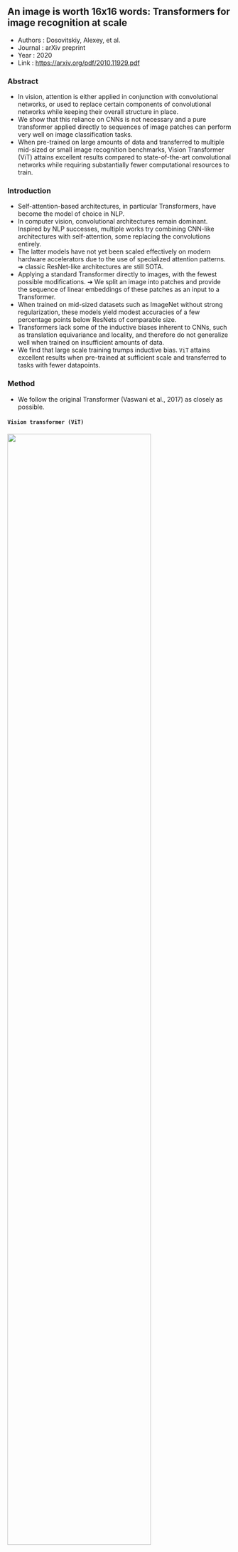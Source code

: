 ## An image is worth 16x16 words: Transformers for image recognition at scale
- Authors : Dosovitskiy, Alexey, et al.
- Journal : arXiv preprint
- Year : 2020
- Link : https://arxiv.org/pdf/2010.11929.pdf

### Abstract
- In vision, attention is either applied in conjunction with convolutional networks, or used to replace certain components of convolutional networks while keeping their overall structure in place. 
- We show that this reliance on CNNs is not necessary and a pure transformer applied directly to sequences of image patches can perform very well on image classification tasks. 
- When pre-trained on large amounts of data and transferred to multiple mid-sized or small image recognition benchmarks, Vision Transformer (ViT) attains excellent results compared to state-of-the-art convolutional networks while requiring substantially fewer computational resources to train.

### Introduction
- Self-attention-based architectures, in particular Transformers, have become the model of choice in NLP.
- In computer vision, convolutional architectures remain dominant. Inspired by NLP successes, multiple works try combining
CNN-like architectures with self-attention, some replacing the convolutions entirely.
-  The latter models have not yet been scaled effectively on modern hardware accelerators due to the use of specialized attention patterns. ➔ classic ResNet-like architectures are still SOTA.
- Applying a standard Transformer directly to images, with the fewest possible modifications. 
➔ We split an image into patches and provide the sequence of linear embeddings of these patches as an input to a Transformer.
- When trained on mid-sized datasets such as ImageNet without strong regularization, these models yield modest accuracies of a few percentage points below ResNets of comparable size.
- Transformers lack some of the inductive biases inherent to CNNs, such as translation equivariance and locality, and therefore do not generalize well when trained on insufficient amounts of data.
- We find that large scale training trumps inductive bias. `ViT` attains excellent results when pre-trained at sufficient scale and transferred to tasks with fewer datapoints.

### Method
- We follow the original Transformer (Vaswani et al., 2017) as closely as possible.

#### `Vision transformer (ViT)`
  <img src="https://user-images.githubusercontent.com/57218700/185126901-b3a1c7b6-5517-4fcb-ae39-5e5a67d5f3d6.png" width=80%>
  <img src="https://user-images.githubusercontent.com/57218700/185127516-8bb6d77b-6d92-4283-82ab-0aa6aa14b976.png" width=80%>

- The standard Transformer receives as input a 1D sequence of token embeddings. To handle 2D images, we reshape the image x ∈ R<sup>H×W×C</sup> into a sequence of flattened 2D patches x<sub>p</sub> ∈ R<sup>N×(P<sup>2</sup>·C)</sup>.
- (H, W) is the resolution of the original image, C is the number of channels, (P, P) is the resolution of each image patch, and N = HW/P<sup>2</sup> is the resulting number of patches.
- We prepend a learnable embedding to the sequence of embedded patches, whose state at the output of the Transformer encoder serves as the image representation y.
- We use standard learnable 1D position embeddings
  ➔ The Transformer encoder consists of alternating layers of multiheaded selfattention and MLP blocks. Layernorm (LN) is applied before every block, and residual connections after every block.
  
- **Inductive bias**    
  ➔ Vision Transformer has much less image-specific inductive bias than CNNs. only MLP layers are local and translationally equivariant, while the self-attention layers are global. The two-dimensional neighborhood structure is used very sparingly.
  
- **Hybrid architecture**    
➔ As an alternative to raw image patches, the input sequence can be formed from feature maps of a CNN.

- **Fine tuning and higher resolution**    
➔ We pre-train ViT on large datasets, and fine-tune to (smaller) downstream tasks.  It is often beneficial to fine-tune at higher
resolution than pre-training. When feeding images of higher resolution, we keep the patch size the same, which results in a larger effective sequence length.    
➔ The pre-trained position embeddings may no longer be meaningful. We therefore perform 2D interpolation of the pre-trained position embeddings.

### Experiments
- ViT performs very favourably, attaining state of the art on most recognition benchmarks at a lower pre-training cost. Lastly, we perform a small experiment using self-supervision.
- **Datasets** : ImageNet with 1.3M, ImageNet-21k with 14M and JFT with 303M
- **Model Variants** : ResNet and Hybrids (feed the intermediate feature maps into ViT with patch size of one pixel)
- Comparison with SOTA
  <img src="https://user-images.githubusercontent.com/57218700/187826354-47039dba-ea05-4ef7-9431-67eb45ee866f.png" width=80%>

### Conclusion
- Unlike prior works using self-attention in computer vision, we do not introduce image-specific inductive biases into
the architecture apart from the initial patch extraction step.
- Strategy works surprisingly well when coupled with pre-training on large datasets.
- Relatively cheap to pre-train.